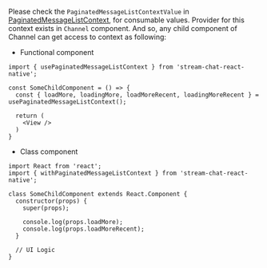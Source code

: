 Please check the `PaginatedMessageListContextValue` in [PaginatedMessageListContext](https://github.com/GetStream/stream-chat-react-native/blob/main/src/contexts/paginatedMessageListContext/PaginatedMessageListContext.tsx), for consumable values.
Provider for this context exists in `Channel` component. And so, any child component of Channel
can get access to context as following:

- Functional component

```tsx static
import { usePaginatedMessageListContext } from 'stream-chat-react-native';

const SomeChildComponent = () => {
  const { loadMore, loadingMore, loadMoreRecent, loadingMoreRecent } = usePaginatedMessageListContext();

  return (
    <View />
  )
}
```

- Class component

```tsx static
import React from 'react';
import { withPaginatedMessageListContext } from 'stream-chat-react-native';

class SomeChildComponent extends React.Component {
  constructor(props) {
    super(props);

    console.log(props.loadMore);
    console.log(props.loadMoreRecent);
  }

  // UI Logic
}